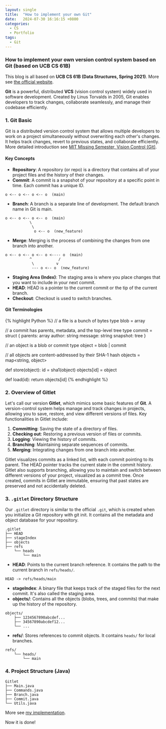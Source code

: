 ```yaml
---
layout: single
title:  "How to implement your own Git"
date:   2024-07-30 16:16:15 +0800
categories:
  - CS
  - Portfolio
tags:
  - Git
---
```

### How to implement your own version control system based on Git (based on UCB CS 61B)
This blog is all based on **UCB CS 61B (Data Structures, Spring 2021)**. More see [the official website](https://sp21.datastructur.es/materials/proj/proj2/proj2).

**Git** is a powerful, distributed **VCS** (vision control system) widely used in software development. Created by Linus Torvalds in 2005, Git enables developers to track changes, collaborate seamlessly, and manage their codebase efficiently.

### 1. Git Basic
Git is a distributed version control system that allows multiple developers to work on a project simultaneously without overwriting each other's changes. It helps track changes, revert to previous states, and collaborate efficiently. More detailed introduction see [MIT Missing Semester, Vision Control (Git)](https://missing.csail.mit.edu/2020/version-control/).
#### Key Concepts
- **Repository**: A repository (or repo) is a directory that contains all of your project files and the history of their changes.
- **Commit**: A commit is a snapshot of your repository at a specific point in time. Each commit has a unique ID.
```
o <-- o <-- o <-- o  (main)
```
- **Branch**: A branch is a separate line of development. The default branch name in Git is main.
```
o <-- o <-- o <-- o  (main)
           \
            \
             o <-- o  (new_feature)
```
- **Merge**: Merging is the process of combining the changes from one branch into another.
```
o <-- o <-- o <-- o <---- o  (main)
           ^            /
            \          v
            --- o <-- o  (new_feature)
```
- **Staging Area (Index)**: The staging area is where you place changes that you want to include in your next commit.
- **HEAD**: HEAD is a pointer to the current commit or the tip of the current branch.
- **Checkout**: Checkout is used to switch branches.

#### Git Terminologies
{% highlight Python %}
// a file is a bunch of bytes
type blob = array<byte>
	
// a commit has parents, metadata, and the top-level tree
type commit = struct {
    parents: array<commit>
    author: string
    message: string
    snapshot: tree
}

// an object is a blob or commit
type object = blob | commit

// all objects are content-addressed by their SHA-1 hash
objects = map<string, object>
	
def store(object):
    id = sha1(object)
    objects[id] = object
	
def load(id):
    return objects[id]
{% endhighlight %}
### 2. Overview of Gitlet
Let's call our version **Gitlet**, which mimics some basic features of **Git**. 
A version-control system helps manage and track changes in projects, allowing you to save, restore, and view different versions of files. Key functionalities in Gitlet include:
1. **Committing**: Saving the state of a directory of files.
2. **Checking out**: Restoring a previous version of files or commits.
3. **Logging**: Viewing the history of commits.
4. **Branching**: Maintaining separate sequences of commits.
5. **Merging**: Integrating changes from one branch into another.

Gitlet visualizes commits as a linked list, with each commit pointing to its parent. The HEAD pointer tracks the current state in the commit history. Gitlet also supports branching, allowing you to maintain and switch between different versions of your project, visualized as a commit tree. Once created, commits in Gitlet are immutable, ensuring that past states are preserved and not accidentally deleted.
### 3. `.gitlet` Directory Structure
Our `.gitlet` directory is similar to the official `.git`, which is created when you initialize a Git repository with git init. It contains all the metadata and object database for your repository.
```
.gitlet
├── HEAD
├── stageIndex
├── objects
├── refs
    └── heads
        └── main
```
- **HEAD**: Points to the current branch reference. It contains the path to the current branch in `refs/heads/`.
```
HEAD -> refs/heads/main
```
- **stageIndex**: A binary file that keeps track of the staged files for the next commit. It's also called the staging area.
- **objects/**: Contains all the objects (blobs, trees, and commits) that make up the history of the repository.
```
objects/
    ├── 1234567890abcdef...
    ├── 34567890abcdef12...
    └── ...
```
- **refs/**: Stores references to commit objects. It contains `heads/` for local branches. 
```
refs/
    └── heads/
        └── main
```
### 4. Project Structure (Java)
```
Gitlet
├── Main.java
├── Commands.java
├── Branch.java
├── Commit.java
└── Utils.java
```
More see [my implementation](https://github.com/ChenziqiAdam/cs61b-Gitlet).

Now it is done!
